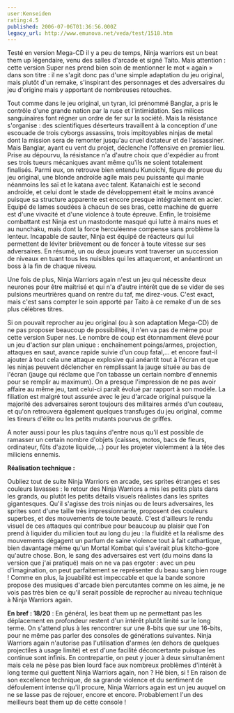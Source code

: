 ```yaml
---
user:Kenseiden
rating:4.5
published: 2006-07-06T01:36:56.000Z
legacy_url: http://www.emunova.net/veda/test/1518.htm
---
```

Testé en version Mega-CD il y a peu de temps, Ninja warriors est un beat them up légendaire, venu des salles d'arcade et signé Taito. Mais attention : cette version Super nes prend bien soin de mentionner le mot « again » dans son titre : il ne s'agit donc pas d'une simple adaptation du jeu original, mais plutôt d'un remake, s'inspirant des personnages et des adversaires du jeu d'origine mais y apportant de nombreuses retouches.  

  

Tout comme dans le jeu original, un tyran, ici prénommé Banglar, a pris le contrôle d'une grande nation par la ruse et l'intimidation. Ses milices sanguinaires font régner un ordre de fer sur la société. Mais la résistance s'organise : des scientifiques déserteurs travaillent à la conception d'une escouade de trois cyborgs assassins, trois impitoyables ninjas de metal dont la mission sera de remonter jusqu'au cruel dictateur et de l'assassiner. Mais Banglar, ayant eu vent du projet, déclenche l'offensive en premier lieu. Prise au dépourvu, la résistance n'a d'autre choix que d'expédier au front ses trois tueurs mécaniques avant même qu'ils ne soient totalement finalisés. Parmi eux, on retrouve bien entendu Kunoichi, figure de proue du jeu original, une blonde androïde agile mais peu puissante qui manie néanmoins les saï et le katana avec talent. Katanaichi est le second androïde, et celui dont le stade de développement était le moins avancé puisque sa structure apparente est encore presque intégralement en acier. Equipé de lames soudées à chacun de ses bras, cette machine de guerre est d'une vivacité et d'une violence à toute épreuve. Enfin, le troisième combattant est Ninja est un mastodonte masqué qui lutte à mains nues et au nunchaku, mais dont la force herculéenne compense sans problème la lenteur. Incapable de sauter, Ninja est équipé de réacteurs qui lui permettent de léviter brièvement ou de foncer à toute vitesse sur ses adversaires. En résumé, un ou deux joueurs vont traverser un succession de niveaux en tuant tous les nuisibles qui les attaqueront, et anéantiront un boss à la fin de chaque niveau.   

  

Une fois de plus, Ninja Warriors again n'est un jeu qui nécessite deux neurones pour être maîtrisé et qui n'a d'autre intérêt que de se vider de ses pulsions meurtrières quand on rentre du taf, me direz-vous. C'est exact, mais c'est sans compter le soin apporté par Taito à ce remake d'un de ses plus célèbres titres.   

Si on pouvait reprocher au jeu original (ou à son adaptation Mega-CD) de ne pas proposer beaucoup de possibilités, il n'en va pas de même pour cette version Super nes. Le nombre de coup est étonnamment élevé pour un jeu d'action sur plan unique : enchaînement poings/armes, projection, attaques en saut, avance rapide suivie d'un coup fatal,... et encore faut-il ajouter à tout cela une attaque explosive qui anéantit tout à l'écran et que les ninjas peuvent déclencher en remplissant la jauge située au bas de l'écran (jauge qui réclame que l'on tabasse un certain nombre d'ennemis pour se remplir au maximum). On a presque l'impression de ne pas avoir affaire au même jeu, tant celui-ci paraît évolué par rapport à son modèle. La filiation est malgré tout assurée avec le jeu d'arcade original puisque la majorité des adversaires seront toujours des militaires armés d'un couteau, et qu'on retrouvera également quelques transfuges du jeu original, comme les tireurs d'élite ou les petits mutants pourvus de griffes.   

A noter aussi pour les plus taquins d'entre nous qu'il est possible de ramasser un certain nombre d'objets (caisses, motos, bacs de fleurs, ordinateur, fûts d'azote liquide,...) pour les projeter violemment à la tête des miliciens ennemis.  

  

**Réalisation technique :**   

Oubliez tout de suite Ninja Warriors en arcade, ses sprites étranges et ses couleurs lavasses : le retour des Ninja Warriors a mis les petits plats dans les grands, ou plutôt les petits détails visuels réalistes dans les sprites gigantesques. Qu'il s'agisse des trois ninjas ou de leurs adversaires, les sprites sont d'une taille très impressionnante, proposent des couleurs superbes, et des mouvements de toute beauté. C'est d'ailleurs le rendu visuel de ces attaques qui contribue pour beaucoup au plaisir que l'on prend à liquider du milicien tout au long du jeu : la fluidité et la réalisme des mouvements dégagent un parfum de saine violence tout à fait cathartique, bien davantage même qu'un Mortal Kombat qui s'avérait plus kitcho-gore qu'autre chose. Bon, le sang des adversaires est vert (du moins dans la version que j'ai pratiqué) mais on ne va pas ergoter : avec un peu d'imagination, on peut parfaitement se représenter du beau sang bien rouge ! Comme en plus, la jouabilité est impeccable et que la bande sonore propose des musiques d'arcade bien percutantes comme on les aime, je ne vois pas très bien ce qu'il serait possible de reprocher au niveau technique à Ninja Warriors again.   

  

**En bref : 18/20** : En général, les beat them up ne permettant pas les déplacement en profondeur restent d'un intérêt plutôt limité sur le long terme. On s'attend plus à les rencontrer sur une 8-bits que sur une 16-bits, pour ne même pas parler des consoles de générations suivantes. Ninja Warriors again n'autorise pas l'utilisation d'armes (en dehors de quelques projectiles à usage limité) et est d'une facilité déconcertante puisque les continue sont infinis. En contrepartie, on peut y jouer à deux simultanément mais cela ne pèse pas bien lourd face aux nombreux problèmes d'intérêt à long terme qui guettent Ninja Warriors again, non ? Hé bien, si ! En raison de son excellence technique, de sa grande violence et du sentiment de défoulement intense qu'il procure, Ninja Warriors again est un jeu auquel on ne se lasse pas de rejouer, encore et encore. Probablement l'un des meilleurs beat them up de cette console !